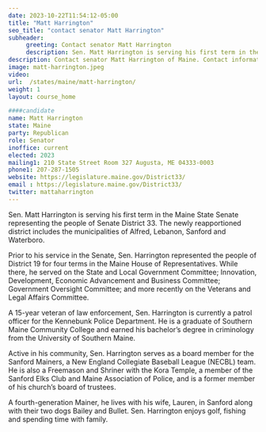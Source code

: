 ```yaml
---
date: 2023-10-22T11:54:12-05:00
title: "Matt Harrington"
seo_title: "contact senator Matt Harrington"
subheader:
     greeting: Contact senator Matt Harrington
     description: Sen. Matt Harrington is serving his first term in the Maine State Senate representing the people of Senate District 33. The newly reapportioned district includes the municipalities of Alfred, Lebanon, Sanford and Waterboro.
description: Contact senator Matt Harrington of Maine. Contact information for Matt Harrington includes email address, phone number, and mailing address.
image: matt-harrington.jpeg
video:
url:  /states/maine/matt-harrington/
weight: 1
layout: course_home

####candidate
name: Matt Harrington
state: Maine
party: Republican
role: Senator
inoffice: current
elected: 2023
mailing1: 210 State Street Room 327 Augusta, ME 04333-0003
phone1: 207-287-1505
website: https://legislature.maine.gov/District33/
email : https://legislature.maine.gov/District33/
twitter: mattaharrington
---
```


Sen. Matt Harrington is serving his first term in the Maine State Senate representing the people of Senate District 33. The newly reapportioned district includes the municipalities of Alfred, Lebanon, Sanford and Waterboro.

Prior to his service in the Senate, Sen. Harrington represented the people of District 19 for four terms in the Maine House of Representatives. While there, he served on the State and Local Government Committee; Innovation, Development, Economic Advancement and Business Committee; Government Oversight Committee; and more recently on the Veterans and Legal Affairs Committee.

A 15-year veteran of law enforcement, Sen. Harrington is currently a patrol officer for the Kennebunk Police Department. He is a graduate of Southern Maine Community College and earned his bachelor’s degree in criminology from the University of Southern Maine.

Active in his community, Sen. Harrington serves as a board member for the Sanford Mainers, a New England Collegiate Baseball League (NECBL) team. He is also a Freemason and Shriner with the Kora Temple, a member of the Sanford Elks Club and Maine Association of Police, and is a former member of his church’s board of trustees.

A fourth-generation Mainer, he lives with his wife, Lauren, in Sanford along with their two dogs Bailey and Bullet. Sen. Harrington enjoys golf, fishing and spending time with family.
